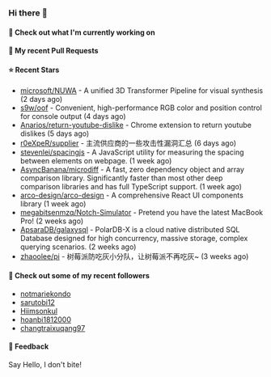 ### Hi there 👋

#### 👷 Check out what I'm currently working on

#### 🔨 My recent Pull Requests


#### ⭐ Recent Stars

- [microsoft/NUWA](https://github.com/microsoft/NUWA) - A unified 3D Transformer Pipeline for visual synthesis (2 days ago)
- [s9w/oof](https://github.com/s9w/oof) - Convenient, high-performance RGB color and position control for console output (4 days ago)
- [Anarios/return-youtube-dislike](https://github.com/Anarios/return-youtube-dislike) - Chrome extension to return youtube dislikes (5 days ago)
- [r0eXpeR/supplier](https://github.com/r0eXpeR/supplier) - 主流供应商的一些攻击性漏洞汇总 (6 days ago)
- [stevenlei/spacingjs](https://github.com/stevenlei/spacingjs) - A JavaScript utility for measuring the spacing between elements on webpage. (1 week ago)
- [AsyncBanana/microdiff](https://github.com/AsyncBanana/microdiff) - A fast, zero dependency object and array comparison library. Significantly faster than most other deep comparison libraries and has full TypeScript support. (1 week ago)
- [arco-design/arco-design](https://github.com/arco-design/arco-design) - A comprehensive React UI components library (1 week ago)
- [megabitsenmzq/Notch-Simulator](https://github.com/megabitsenmzq/Notch-Simulator) - Pretend you have the latest MacBook Pro! (2 weeks ago)
- [ApsaraDB/galaxysql](https://github.com/ApsaraDB/galaxysql) - PolarDB-X is a cloud native distributed SQL Database designed for high concurrency, massive storage, complex querying scenarios. (2 weeks ago)
- [zhaoolee/pi](https://github.com/zhaoolee/pi) - 树莓派防吃灰小分队，让树莓派不再吃灰~ (3 weeks ago)

#### 👯 Check out some of my recent followers

- [notmariekondo](https://github.com/notmariekondo)
- [sarutobi12](https://github.com/sarutobi12)
- [Hiimsonkul](https://github.com/Hiimsonkul)
- [hoanbi1812000](https://github.com/hoanbi1812000)
- [changtraixuqang97](https://github.com/changtraixuqang97)

#### 💬 Feedback

Say Hello, I don't bite!